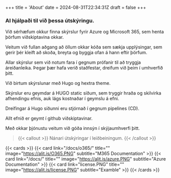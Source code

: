 +++
title = 'About'
date = 2024-08-31T22:34:31Z
draft = false
+++

### AI hjálpaði til við þessa útskýringu.
Við sérhæfum okkur finna skýrslur fyrir Azure og Microsoft 365, sem henta þörfum viðskiptavina okkar.

Veitum við fullan aðgang að öllum okkar kóða sem sækja upplýsingar, sem gerir þér kleift að skoða, breyta og byggja ofan á hann eftir þörfum.

Allar skýrslur sem við notum fara í gegnum prófanir til að tryggja áreiðanleika. 
Þegar þær hafa verið staðfestar, dreifum við þeim í umhverfið þitt.

Við birtum skýrslunar með Hugo og hextra theme.

Skýrslur eru geymdar á HUGO static síðum, sem tryggir hraða og skilvirka afhendingu efnis, auk lágs kostnaðar í geymslu á efni.

Dreifingar á Hugo síðunni eru stjórnað í gegnum pipelines (CD).

Allt efnið er geymt í github viðskiptavinar.

Með okkar þjónustu veitum við góða innsýn í skýjaumhverfi þitt.

> {{< callout >}}
  Nánari útskýringar í leiðbeiningum.
{{< /callout >}}

{{< cards >}}
  {{< card link="/docs/o365/" title="" image="https://alit.is/O365.PNG" subtitle="M365 Documentation" >}}
  {{< card link="/docs/" title="" image="https://alit.is/azure.PNG" subtitle="Azure Documentation" >}}
  {{< card link="license.PNG" title="" image="https://alit.is/license.PNG" subtitle="Examble" >}}
{{< /cards >}}